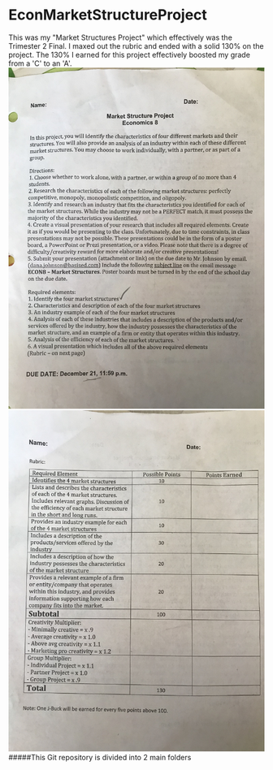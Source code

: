 # EconMarketStructureProject
This was my "Market Structures Project" which effectively was the Trimester 2 Final. I maxed out the rubric and ended with a solid 130% on the project. The 130% I earned for this project effectively boosted my grade from a 'C' to an 'A'.
![Front of Rubric](/images/IMG_7307.jpg)
![Back of Rubric](/images/IMG_7308.jpg)
#####This Git repository is divided into 2 main folders
